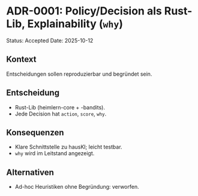 # ADR-0001: Policy/Decision als Rust-Lib, Explainability (`why`)
Status: Accepted
Date: 2025-10-12

## Kontext
Entscheidungen sollen reproduzierbar und begründet sein.

## Entscheidung
- Rust-Lib (heimlern-core + -bandits).
- Jede Decision hat `action`, `score`, `why`.

## Konsequenzen
- Klare Schnittstelle zu hausKI; leicht testbar.
- `why` wird im Leitstand angezeigt.

## Alternativen
- Ad-hoc Heuristiken ohne Begründung: verworfen.
